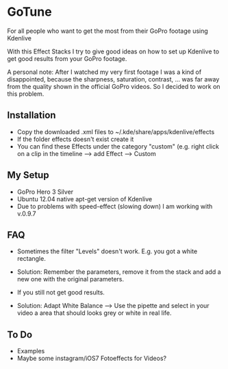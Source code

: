 GoTune
======

For all people who want to get the most from their GoPro footage using Kdenlive

With this Effect Stacks I try to give good ideas on how to set up Kdenlive to get good results from your GoPro footage.

A personal note: After I watched my very first footage I was a kind of disappointed, because the sharpness, saturation, contrast, ... was far away from the quality shown in the official GoPro videos. So I decided to work on this problem.  

## Installation
* Copy the downloaded .xml files to ~/.kde/share/apps/kdenlive/effects
* If the folder effects doesn't exist create it
* You can find these Effects under the category "custom" (e.g. right click on a clip in the timeline --> add Effect --> Custom

## My Setup
* GoPro Hero 3 Silver
* Ubuntu 12.04 native apt-get version of Kdenlive
* Due to problems with speed-effect (slowing down) I am working with v.0.9.7

## FAQ
* Sometimes the filter "Levels" doesn't work. E.g. you got a white rectangle.
* Solution: Remember the parameters, remove it from the stack and add a new one with the original parameters.

* If you still not get good results.
* Solution: Adapt White Balance --> Use the pipette and select in your video a area that should looks grey or white in real life.

## To Do
* Examples
* Maybe some instagram/iOS7 Fotoeffects for Videos?
